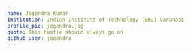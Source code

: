 ```yaml
---
name: Jogendra Kumar
institution: Indian Institute of Technology (BHU) Varanasi
profile_pic: jogendra.jpg
quote: This hustle should always go on
github_user: jogendra
---
```

